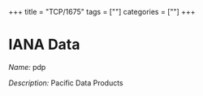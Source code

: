 +++
title = "TCP/1675"
tags = [""]
categories = [""]
+++

# IANA Data

_Name:_ pdp

_Description:_ Pacific Data Products

